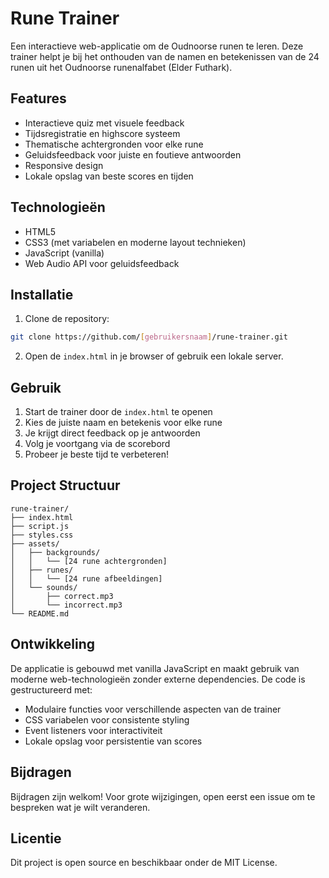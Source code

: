 # Rune Trainer

Een interactieve web-applicatie om de Oudnoorse runen te leren. Deze trainer helpt je bij het onthouden van de namen en betekenissen van de 24 runen uit het Oudnoorse runenalfabet (Elder Futhark).

## Features

- Interactieve quiz met visuele feedback
- Tijdsregistratie en highscore systeem
- Thematische achtergronden voor elke rune
- Geluidsfeedback voor juiste en foutieve antwoorden
- Responsive design
- Lokale opslag van beste scores en tijden

## Technologieën

- HTML5
- CSS3 (met variabelen en moderne layout technieken)
- JavaScript (vanilla)
- Web Audio API voor geluidsfeedback

## Installatie

1. Clone de repository:
```bash
git clone https://github.com/[gebruikersnaam]/rune-trainer.git
```

2. Open de `index.html` in je browser of gebruik een lokale server.

## Gebruik

1. Start de trainer door de `index.html` te openen
2. Kies de juiste naam en betekenis voor elke rune
3. Je krijgt direct feedback op je antwoorden
4. Volg je voortgang via de scorebord
5. Probeer je beste tijd te verbeteren!

## Project Structuur

```
rune-trainer/
├── index.html
├── script.js
├── styles.css
├── assets/
│   ├── backgrounds/
│   │   └── [24 rune achtergronden]
│   ├── runes/
│   │   └── [24 rune afbeeldingen]
│   └── sounds/
│       ├── correct.mp3
│       └── incorrect.mp3
└── README.md
```

## Ontwikkeling

De applicatie is gebouwd met vanilla JavaScript en maakt gebruik van moderne web-technologieën zonder externe dependencies. De code is gestructureerd met:

- Modulaire functies voor verschillende aspecten van de trainer
- CSS variabelen voor consistente styling
- Event listeners voor interactiviteit
- Lokale opslag voor persistentie van scores

## Bijdragen

Bijdragen zijn welkom! Voor grote wijzigingen, open eerst een issue om te bespreken wat je wilt veranderen.

## Licentie

Dit project is open source en beschikbaar onder de MIT License.
